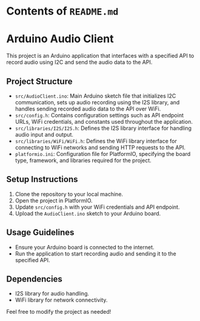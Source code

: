 # Contents of `README.md`

# Arduino Audio Client

This project is an Arduino application that interfaces with a specified API to record audio using I2C and send the audio data to the API.

## Project Structure

- `src/AudioClient.ino`: Main Arduino sketch file that initializes I2C communication, sets up audio recording using the I2S library, and handles sending recorded audio data to the API over WiFi.
- `src/config.h`: Contains configuration settings such as API endpoint URLs, WiFi credentials, and constants used throughout the application.
- `src/libraries/I2S/I2S.h`: Defines the I2S library interface for handling audio input and output.
- `src/libraries/WiFi/WiFi.h`: Defines the WiFi library interface for connecting to WiFi networks and sending HTTP requests to the API.
- `platformio.ini`: Configuration file for PlatformIO, specifying the board type, framework, and libraries required for the project.

## Setup Instructions

1. Clone the repository to your local machine.
2. Open the project in PlatformIO.
3. Update `src/config.h` with your WiFi credentials and API endpoint.
4. Upload the `AudioClient.ino` sketch to your Arduino board.

## Usage Guidelines

- Ensure your Arduino board is connected to the internet.
- Run the application to start recording audio and sending it to the specified API.

## Dependencies

- I2S library for audio handling.
- WiFi library for network connectivity.

Feel free to modify the project as needed!